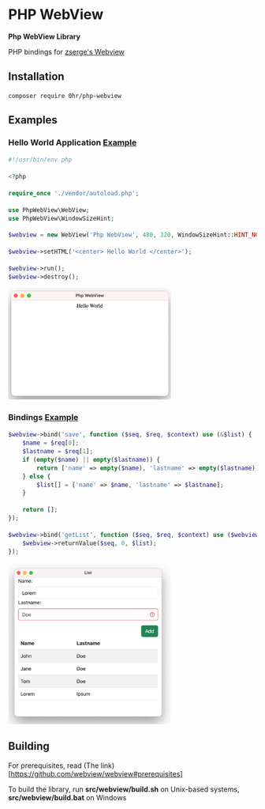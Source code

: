 # PHP WebView

**Php WebView Library**

PHP bindings for [zserge's Webview](https://github.com/webview/webview)

## Installation

```shell
composer require 0hr/php-webview
```

## Examples

### Hello World Application [Example](https://github.com/0hr/php-webview/tree/main/examples/helloworld)

```php
#!/usr/bin/env php

<?php

require_once './vendor/autoload.php';

use PhpWebView\WebView;
use PhpWebView\WindowSizeHint;

$webview = new WebView('Php WebView', 480, 320, WindowSizeHint::HINT_NONE, true);

$webview->setHTML('<center> Hello World </center>');

$webview->run();
$webview->destroy();

```

<img src="examples/helloworld/helloworld.png" width="330px">

### Bindings [Example](https://github.com/0hr/php-webview/tree/main/examples/bindings)

```php
$webview->bind('save', function ($seq, $req, $context) use (&$list) {
    $name = $req[0];
    $lastname = $req[1];
    if (empty($name) || empty($lastname)) {
        return ['name' => empty($name), 'lastname' => empty($lastname)];
    } else {
        $list[] = ['name' => $name, 'lastname' => $lastname];
    }

    return [];
});

$webview->bind('getList', function ($seq, $req, $context) use ($webview, &$list) {
    $webview->returnValue($seq, 0, $list);
});
```

<img src="examples/bindings/binding.png" width="330px">

## Building
For prerequisites, read (The link)[https://github.com/webview/webview#prerequisites]

To build the library, run **src/webview/build.sh** on Unix-based systems, **src/webview/build.bat** on Windows